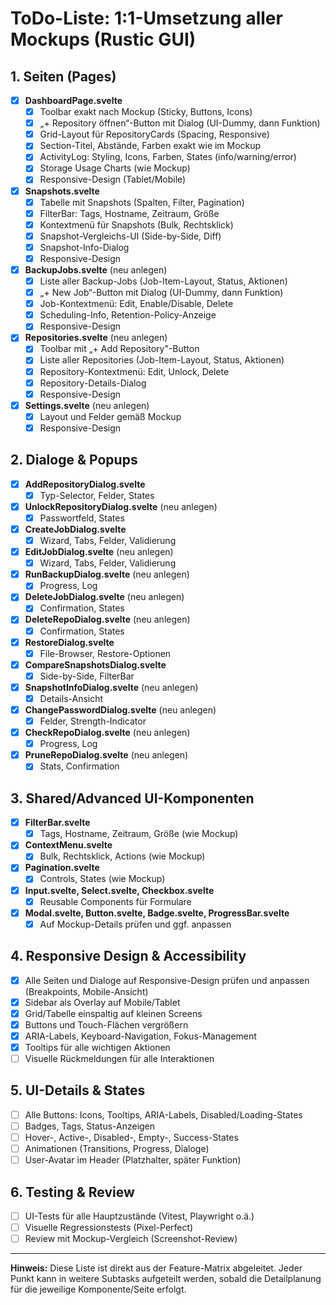 # ToDo-Liste: 1:1-Umsetzung aller Mockups (Rustic GUI)

## 1. Seiten (Pages)

- [x] **DashboardPage.svelte**
  - [x] Toolbar exakt nach Mockup (Sticky, Buttons, Icons)
  - [x] „+ Repository öffnen“-Button mit Dialog (UI-Dummy, dann Funktion)
  - [x] Grid-Layout für RepositoryCards (Spacing, Responsive)
  - [x] Section-Titel, Abstände, Farben exakt wie im Mockup
  - [x] ActivityLog: Styling, Icons, Farben, States (info/warning/error)
  - [x] Storage Usage Charts (wie Mockup)
  - [x] Responsive-Design (Tablet/Mobile)

- [x] **Snapshots.svelte**
  - [x] Tabelle mit Snapshots (Spalten, Filter, Pagination)
  - [x] FilterBar: Tags, Hostname, Zeitraum, Größe
  - [x] Kontextmenü für Snapshots (Bulk, Rechtsklick)
  - [x] Snapshot-Vergleichs-UI (Side-by-Side, Diff)
  - [x] Snapshot-Info-Dialog
  - [x] Responsive-Design

- [x] **BackupJobs.svelte** (neu anlegen)
  - [x] Liste aller Backup-Jobs (Job-Item-Layout, Status, Aktionen)
  - [x] „+ New Job“-Button mit Dialog (UI-Dummy, dann Funktion)
  - [x] Job-Kontextmenü: Edit, Enable/Disable, Delete
  - [x] Scheduling-Info, Retention-Policy-Anzeige
  - [x] Responsive-Design

- [x] **Repositories.svelte** (neu anlegen)
  - [x] Toolbar mit „+ Add Repository"-Button
  - [x] Liste aller Repositories (Job-Item-Layout, Status, Aktionen)
  - [x] Repository-Kontextmenü: Edit, Unlock, Delete
  - [x] Repository-Details-Dialog
  - [x] Responsive-Design

- [x] **Settings.svelte** (neu anlegen)
  - [x] Layout und Felder gemäß Mockup
  - [x] Responsive-Design

## 2. Dialoge & Popups

- [x] **AddRepositoryDialog.svelte**
  - [x] Typ-Selector, Felder, States
- [x] **UnlockRepositoryDialog.svelte** (neu anlegen)
  - [x] Passwortfeld, States
- [x] **CreateJobDialog.svelte**
  - [x] Wizard, Tabs, Felder, Validierung
- [x] **EditJobDialog.svelte** (neu anlegen)
  - [x] Wizard, Tabs, Felder, Validierung
- [x] **RunBackupDialog.svelte** (neu anlegen)
  - [x] Progress, Log
- [x] **DeleteJobDialog.svelte** (neu anlegen)
  - [x] Confirmation, States
- [x] **DeleteRepoDialog.svelte** (neu anlegen)
  - [x] Confirmation, States
- [x] **RestoreDialog.svelte**
  - [x] File-Browser, Restore-Optionen
- [x] **CompareSnapshotsDialog.svelte**
  - [x] Side-by-Side, FilterBar
- [x] **SnapshotInfoDialog.svelte** (neu anlegen)
  - [x] Details-Ansicht
- [x] **ChangePasswordDialog.svelte** (neu anlegen)
  - [x] Felder, Strength-Indicator
- [x] **CheckRepoDialog.svelte** (neu anlegen)
  - [x] Progress, Log
- [x] **PruneRepoDialog.svelte** (neu anlegen)
  - [x] Stats, Confirmation

## 3. Shared/Advanced UI-Komponenten

- [x] **FilterBar.svelte**
  - [x] Tags, Hostname, Zeitraum, Größe (wie Mockup)
- [x] **ContextMenu.svelte**
  - [x] Bulk, Rechtsklick, Actions (wie Mockup)
- [x] **Pagination.svelte**
  - [x] Controls, States (wie Mockup)
- [x] **Input.svelte, Select.svelte, Checkbox.svelte**
  - [x] Reusable Components für Formulare
- [x] **Modal.svelte, Button.svelte, Badge.svelte, ProgressBar.svelte**
  - [x] Auf Mockup-Details prüfen und ggf. anpassen

## 4. Responsive Design & Accessibility

- [x] Alle Seiten und Dialoge auf Responsive-Design prüfen und anpassen (Breakpoints, Mobile-Ansicht)
- [x] Sidebar als Overlay auf Mobile/Tablet
- [x] Grid/Tabelle einspaltig auf kleinen Screens
- [x] Buttons und Touch-Flächen vergrößern
- [x] ARIA-Labels, Keyboard-Navigation, Fokus-Management
- [x] Tooltips für alle wichtigen Aktionen
- [ ] Visuelle Rückmeldungen für alle Interaktionen

## 5. UI-Details & States

- [ ] Alle Buttons: Icons, Tooltips, ARIA-Labels, Disabled/Loading-States
- [ ] Badges, Tags, Status-Anzeigen
- [ ] Hover-, Active-, Disabled-, Empty-, Success-States
- [ ] Animationen (Transitions, Progress, Dialoge)
- [ ] User-Avatar im Header (Platzhalter, später Funktion)

## 6. Testing & Review

- [ ] UI-Tests für alle Hauptzustände (Vitest, Playwright o.ä.)
- [ ] Visuelle Regressionstests (Pixel-Perfect)
- [ ] Review mit Mockup-Vergleich (Screenshot-Review)

---

**Hinweis:**
Diese Liste ist direkt aus der Feature-Matrix abgeleitet. Jeder Punkt kann in weitere Subtasks aufgeteilt werden, sobald die Detailplanung für die jeweilige Komponente/Seite erfolgt.
